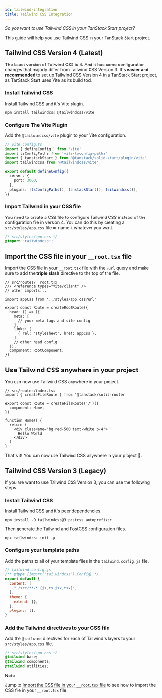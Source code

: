 ```yaml
---
id: tailwind-integration 
title: Tailwind CSS Integration 
---
```


_So you want to use Tailwind CSS in your TanStack Start project?_

This guide will help you use Tailwind CSS in your TanStack Start project.

## Tailwind CSS Version 4 (Latest)

The latest version of Tailwind CSS is 4. And it has some configuration changes that majorly differ from Tailwind CSS Version 3. It's **easier and recommended** to set up Tailwind CSS Version 4 in a TanStack Start project, as TanStack Start uses Vite as its build tool.

### Install Tailwind CSS

Install Tailwind CSS and it's Vite plugin.

```shell
npm install tailwindcss @tailwindcss/vite
```

### Configure The Vite Plugin

Add the `@tailwindcss/vite` plugin to your Vite configuration.

```ts
// vite.config.ts
import { defineConfig } from 'vite'
import tsConfigPaths from 'vite-tsconfig-paths'
import { tanstackStart } from '@tanstack/solid-start/plugin/vite'
import tailwindcss from '@tailwindcss/vite'

export default defineConfig({
  server: {
    port: 3000,
  },
  plugins: [tsConfigPaths(), tanstackStart(), tailwindcss()],
})
```

### Import Tailwind in your CSS file 

You need to create a CSS file to configure Tailwind CSS instead of the configuration file in version 4. You can do this by creating a `src/styles/app.css` file or name it whatever you want.

```css
/* src/styles/app.css */
@import "tailwindcss";
```

## Import the CSS file in your `__root.tsx` file

Import the CSS file in your `__root.tsx` file with the `?url` query and make sure to add the **triple slash** directive to the top of the file.

```tsx
// src/routes/__root.tsx
/// <reference types="vite/client" />
// other imports...

import appCss from '../styles/app.css?url'

export const Route = createRootRoute({
  head: () => ({
    meta: [
      // your meta tags and site config
    ],
    links: [
      { rel: 'stylesheet', href: appCss },
    ]
    // other head config
  }),
  component: RootComponent,
})
```

## Use Tailwind CSS anywhere in your project

You can now use Tailwind CSS anywhere in your project.

```tsx
// src/routes/index.tsx
import { createFileRoute } from '@tanstack/solid-router'

export const Route = createFileRoute('/')({
  component: Home,
})

function Home() {
  return (
    <div className="bg-red-500 text-white p-4">
      Hello World
    </div>
  )
}
```

That's it! You can now use Tailwind CSS anywhere in your project 🎉.

## Tailwind CSS Version 3 (Legacy)

If you are want to use Tailwind CSS Version 3, you can use the following steps.

### Install Tailwind CSS

Install Tailwind CSS and it's peer dependencies.

```shell
npm install -D tailwindcss@3 postcss autoprefixer
```

Then generate the Tailwind and PostCSS configuration files.

```shell
npx tailwindcss init -p
```

### Configure your template paths

Add the paths to all of your template files in the `tailwind.config.js` file.

```js
// tailwind.config.js
/** @type {import('tailwindcss').Config} */
export default {
  content: [
    "./src/**/*.{js,ts,jsx,tsx}",
  ],
  theme: {
    extend: {},
  },
  plugins: [],
}
```

### Add the Tailwind directives to your CSS file

Add the `@tailwind` directives for each of Tailwind's layers to your `src/styles/app.css` file.

```css
/* src/styles/app.css */
@tailwind base;
@tailwind components;
@tailwind utilities;
```

> [!NOTE]
> Jump to [Import the CSS file in your `__root.tsx` file](#import-the-css-file-in-your-__roottsx-file) to see how to import the CSS file in your `__root.tsx` file.